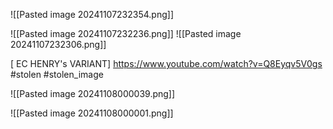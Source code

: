 ![[Pasted image 20241107232354.png]]

![[Pasted image 20241107232236.png]]
![[Pasted image 20241107232306.png]]







[ EC HENRY's VARIANT]
https://www.youtube.com/watch?v=Q8Eyqv5V0gs
#stolen 
#stolen_image 

![[Pasted image 20241108000039.png]]

![[Pasted image 20241108000001.png]]
